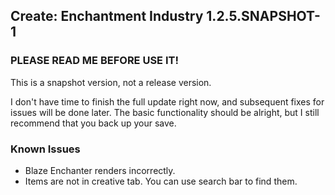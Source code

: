 ## Create: Enchantment Industry 1.2.5.SNAPSHOT-1

### **PLEASE READ ME BEFORE USE IT!**
This is a snapshot version, not a release version.

I don't have time to finish the full update right now, and subsequent fixes for issues will be done later. 
The basic functionality should be alright, but I still recommend that you back up your save.

### Known Issues
- Blaze Enchanter renders incorrectly.
- Items are not in creative tab. You can use search bar to find them.
